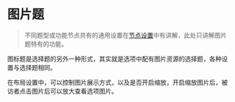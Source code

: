 ```index

```

```tag

```

```summary

```
# 图片题

> 不同题型或功能节点共有的通用设置在[节点设置](../node-setting/concept.md)中有讲解，此处只讲解图片题特有的功能。

图标题是选择题的另外一种形式，其实就是选项中配有图片资源的选择题，各种设置与选择题相同。

在布局设置中，可以控制图片展示方式，以及是否开启缩放，开启缩放图片后，被访者点击图片后可以放大查看选项图片。
